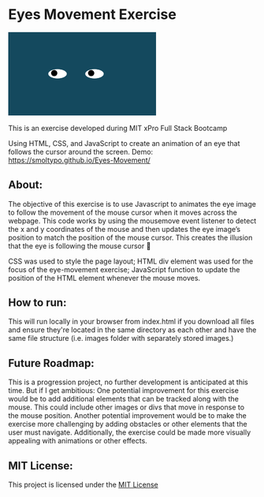 # Eyes Movement Exercise
<img src="https://github.com/smolTypo/Eyes-Movement/blob/main/freakyEyes.png" width='300'/>

This is an exercise developed during MIT xPro Full Stack Bootcamp

Using HTML, CSS, and JavaScript to create an animation of an eye that follows the cursor around the screen. 
Demo: https://smoltypo.github.io/Eyes-Movement/


## About:
The objective of this exercise is to use Javascript to animates the eye image to follow the movement of the mouse cursor when it moves across the webpage. This code works by using the mousemove event listener to detect the x and y coordinates of the mouse and then updates the eye image’s position to match the position of the mouse cursor. This creates the illusion that the eye is following the mouse cursor 👀

CSS was used to style the page layout; HTML div element was used for the focus of the eye-movement exercise; JavaScript function to update the position of the HTML element whenever the mouse moves. 

## How to run:
This will run locally in your browser from index.html if you download all files and ensure they're located in the same directory as each other and have the same file structure (i.e. images folder with separately stored images.) 
  
## Future Roadmap:
This is a progression project, no further development is anticipated at this time.
But if I get ambitious: One potential improvement for this exercise would be to add additional elements that can be tracked along with the mouse. This could include other images or divs that move in response to the mouse position. Another potential improvement would be to make the exercise more challenging by adding obstacles or other elements that the user must navigate. Additionally, the exercise could be made more visually appealing with animations or other effects.

## MIT License:
This project is licensed under the <a href="https://github.com/smolTypo/Eyes-Movement/blob/main/LICENSE">MIT License</a>

